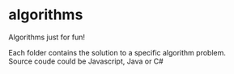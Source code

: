 # algorithms
Algorithms just for fun!

Each folder contains the solution to a specific algorithm problem.   
Source coude could be Javascript, Java or C#
